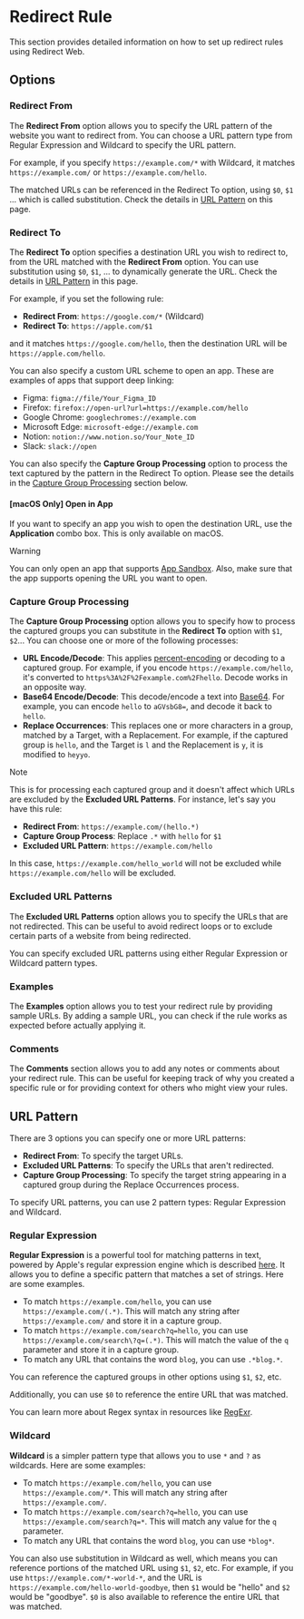 # Redirect Rule

This section provides detailed information on how to set up redirect rules using Redirect Web.

## Options

### Redirect From

The **Redirect From** option allows you to specify the URL pattern of the website you want to redirect from. You can choose a URL pattern type from Regular Expression and Wildcard to specify the URL pattern.

For example, if you specify `https://example.com/*` with Wildcard, it matches `https://example.com/` or `https://example.com/hello`.

The matched URLs can be referenced in the Redirect To option, using `$0`, `$1` ... which is called substitution. Check the details in [URL Pattern](#url-pattern) on this page.

### Redirect To

The **Redirect To** option specifies a destination URL you wish to redirect to, from the URL matched with the **Redirect From** option. You can use substitution using `$0`, `$1`, ... to dynamically generate the URL. Check the details in [URL Pattern](#url-pattern) in this page.

For example, if you set the following rule:

- **Redirect From**: `https://google.com/*` (Wildcard)
- **Redirect To**: `https://apple.com/$1`

and it matches `https://google.com/hello`, then the destination URL will be `https://apple.com/hello`.

You can also specify a custom URL scheme to open an app. These are examples of apps that support deep linking:

- Figma: `figma://file/Your_Figma_ID`
- Firefox: `firefox://open-url?url=https://example.com/hello`
- Google Chrome: `googlechromes://example.com`
- Microsoft Edge: `microsoft-edge://example.com`
- Notion: `notion://www.notion.so/Your_Note_ID`
- Slack: `slack://open`

You can also specify the **Capture Group Processing** option to process the text captured by the pattern in the Redirect To option. Please see the details in the [Capture Group Processing](#capture-group-processing) section below.

#### [macOS Only] Open in App

If you want to specify an app you wish to open the destination URL, use the **Application** combo box. This is only available on macOS.

> [!WARNING]
> You can only open an app that supports [App Sandbox](https://developer.apple.com/documentation/security/app_sandbox). Also, make sure that the app supports opening the URL you want to open.

### Capture Group Processing

The **Capture Group Processing** option allows you to specify how to process the captured groups you can substitute in the **Redirect To** option with `$1`, `$2`... You can choose one or more of the following processes:

- **URL Encode/Decode**: This applies [percent-encoding](https://en.wikipedia.org/wiki/Percent-encoding) or decoding to a captured group. For example, if you encode `https://example.com/hello`, it's converted to `https%3A%2F%2Fexample.com%2Fhello`. Decode works in an opposite way.
- **Base64 Encode/Decode**: This decode/encode a text into [Base64](https://en.wikipedia.org/wiki/Base64). For example, you can encode `hello` to `aGVsbG8=`, and decode it back to `hello`.
- **Replace Occurrences**: This replaces one or more characters in a group, matched by a Target, with a Replacement. For example, if the captured group is `hello`, and the Target is `l` and the Replacement is `y`, it is modified to `heyyo`.

> [!NOTE]
> This is for processing each captured group and it doesn't affect which URLs are excluded by the **Excluded URL Patterns**. For instance, let's say you have this rule:
>
> - **Redirect From**: `https://example.com/(hello.*)`
> - **Capture Group Process**: Replace `.*` with `hello` for `$1`
> - **Excluded URL Pattern**: `https://example.com/hello`
>
> In this case, `https://example.com/hello_world` will not be excluded while `https://example.com/hello` will be excluded.

### Excluded URL Patterns

The **Excluded URL Patterns** option allows you to specify the URLs that are not redirected. This can be useful to avoid redirect loops or to exclude certain parts of a website from being redirected.

You can specify excluded URL patterns using either Regular Expression or Wildcard pattern types.

### Examples

The **Examples** option allows you to test your redirect rule by providing sample URLs. By adding a sample URL, you can check if the rule works as expected before actually applying it.

### Comments

The **Comments** section allows you to add any notes or comments about your redirect rule. This can be useful for keeping track of why you created a specific rule or for providing context for others who might view your rules.

## URL Pattern

There are 3 options you can specify one or more URL patterns:

- **Redirect From**: To specify the target URLs.
- **Excluded URL Patterns**: To specify the URLs that aren't redirected.
- **Capture Group Processing**: To specify the target string appearing in a captured group during the Replace Occurrences process.

To specify URL patterns, you can use 2 pattern types: Regular Expression and Wildcard.

### Regular Expression

**Regular Expression** is a powerful tool for matching patterns in text, powered by Apple's regular expression engine which is described [here](https://developer.apple.com/documentation/foundation/nsregularexpression#1661042). It allows you to define a specific pattern that matches a set of strings. Here are some examples.

- To match `https://example.com/hello`, you can use `https://example.com/(.*)`. This will match any string after `https://example.com/` and store it in a capture group.
- To match `https://example.com/search?q=hello`, you can use `https://example.com/search\?q=(.*)`. This will match the value of the `q` parameter and store it in a capture group.
- To match any URL that contains the word `blog`, you can use `.*blog.*`.

You can reference the captured groups in other options using `$1`, `$2`, etc.

Additionally, you can use `$0` to reference the entire URL that was matched.

You can learn more about Regex syntax in resources like [RegExr](https://regexr.com/).

### Wildcard

**Wildcard** is a simpler pattern type that allows you to use `*` and `?` as wildcards. Here are some examples:

- To match `https://example.com/hello`, you can use `https://example.com/*`. This will match any string after `https://example.com/`.
- To match `https://example.com/search?q=hello`, you can use `https://example.com/search?q=*`. This will match any value for the `q` parameter.
- To match any URL that contains the word `blog`, you can use `*blog*`.

You can also use substitution in Wildcard as well, which means you can reference portions of the matched URL using `$1`, `$2`, etc. For example, if you use `https://example.com/*-world-*`, and the URL is `https://example.com/hello-world-goodbye`, then `$1` would be "hello" and `$2` would be "goodbye". `$0` is also available to reference the entire URL that was matched.
